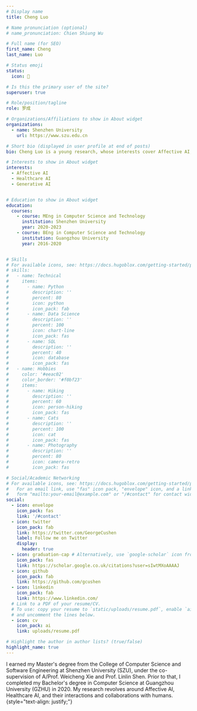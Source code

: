```yaml
---
# Display name
title: Cheng Luo

# Name pronunciation (optional)
# name_pronunciation: Chien Shiung Wu

# Full name (for SEO)
first_name: Cheng 
last_name: Luo  

# Status emoji
status:
  icon: 🙉

# Is this the primary user of the site?
superuser: true

# Role/position/tagline
role: 罗成

# Organizations/Affiliations to show in About widget
organizations:
  - name: Shenzhen University
    url: https://www.szu.edu.cn

# Short bio (displayed in user profile at end of posts)
bio: Cheng Luo is a young research, whose interests cover Affective AI, Healthcare AI and Generative AI.

# Interests to show in About widget
interests:
  - Affective AI
  - Healthcare AI
  - Generative AI


# Education to show in About widget
education:
  courses:
    - course: MEng in Computer Science and Technology
      institution: Shenzhen University
      year: 2020-2023
    - course: BEng in Computer Science and Technology
      institution: Guangzhou University
      year: 2016-2020


# Skills
# For available icons, see: https://docs.hugoblox.com/getting-started/page-builder/#icons
# skills:
#   - name: Technical
#     items:
#       - name: Python
#         description: ''
#         percent: 80
#         icon: python
#         icon_pack: fab
#       - name: Data Science
#         description: ''
#         percent: 100
#         icon: chart-line
#         icon_pack: fas
#       - name: SQL
#         description: ''
#         percent: 40
#         icon: database
#         icon_pack: fas
#   - name: Hobbies
#     color: '#eeac02'
#     color_border: '#f0bf23'
#     items:
#       - name: Hiking
#         description: ''
#         percent: 60
#         icon: person-hiking
#         icon_pack: fas
#       - name: Cats
#         description: ''
#         percent: 100
#         icon: cat
#         icon_pack: fas
#       - name: Photography
#         description: ''
#         percent: 80
#         icon: camera-retro
#         icon_pack: fas

# Social/Academic Networking
# For available icons, see: https://docs.hugoblox.com/getting-started/page-builder/#icons
#   For an email link, use "fas" icon pack, "envelope" icon, and a link in the
#   form "mailto:your-email@example.com" or "/#contact" for contact widget.
social:
  - icon: envelope
    icon_pack: fas
    link: '/#contact'
  - icon: twitter
    icon_pack: fab
    link: https://twitter.com/GeorgeCushen
    label: Follow me on Twitter
    display:
      header: true
  - icon: graduation-cap # Alternatively, use `google-scholar` icon from `ai` icon pack
    icon_pack: fas
    link: https://scholar.google.co.uk/citations?user=sIwtMXoAAAAJ
  - icon: github
    icon_pack: fab
    link: https://github.com/gcushen
  - icon: linkedin
    icon_pack: fab
    link: https://www.linkedin.com/
  # Link to a PDF of your resume/CV.
  # To use: copy your resume to `static/uploads/resume.pdf`, enable `ai` icons in `params.yaml`,
  # and uncomment the lines below.
  - icon: cv
    icon_pack: ai
    link: uploads/resume.pdf

# Highlight the author in author lists? (true/false)
highlight_name: true
---
```


I earned my Master's degree from the College of Computer Science and Software Engineering at Shenzhen University (SZU), under the co-supervision of A/Prof. Weicheng Xie and Prof. Linlin Shen. Prior to that, I completed my Bachelor's degree in Computer Science at Guangzhou University (GZHU) in 2020. My research revolves around Affective AI, Healthcare AI, and their interactions and collaborations with humans.
{style="text-align: justify;"}
